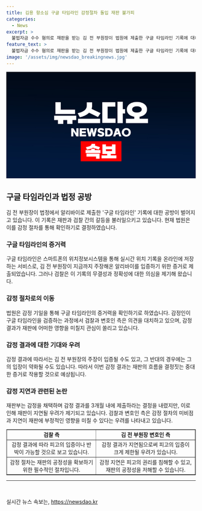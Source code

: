 ```yaml
---
title: 김용 항소심 구글 타임라인 감정절차 돌입 재판 불가피
categories:
  - News
excerpt: >
  불법자금 수수 혐의로 재판을 받는 김 전 부원장이 법원에 제출한 구글 타임라인 기록에 대해 재판부가 감정 절차를 밟기로 했다. 재판부는 9월까지 감정 결과를 제출하라고 요청하며 재판이 지연될 수 있음을 밝혔다. 검찰은 기록의 무결성과 정확성을 의심하고 있지만 김 전 부원장 측은 구글 타임라인을 통해 자신의 주장을 입증하려고 하고 있다. 감정인은 해당 기록의 검증 방식을 설명하며, 재판부는 감정인에게 10개 이상의 시료를 제출해달라고 요청했다.
feature_text: >
  불법자금 수수 혐의로 재판을 받는 김 전 부원장이 법원에 제출한 구글 타임라인 기록에 대해 재판부가 감정 절차를 밟기로 했다. 재판부는 9월까지 감정 결과를 제출하라고 요청하며 재판이 지연될 수 있음을 밝혔다. 검찰은 기록의 무결성과 정확성을 의심하고 있지만 김 전 부원장 측은 구글 타임라인을 통해 자신의 주장을 입증하려고 하고 있다. 감정인은 해당 기록의 검증 방식을 설명하며, 재판부는 감정인에게 10개 이상의 시료를 제출해달라고 요청했다.
image: '/assets/img/newsdao_breakingnews.jpg'
---
```


<p><img src="/assets/img/newsdao_breakingnews.jpg" alt="implanttips 속보" /></p>

<h2 data-ke-size="size26">구글 타임라인과 법정 공방</h2>

<p data-ke-size="size16">김 전 부원장이 법정에서 알리바이로 제출한 '구글 타임라인' 기록에 대한 공방이 벌어지고 있습니다. 이 기록은 재판과 검찰 간의 갈등을 불러일으키고 있습니다. 현재 법원은 이를 감정 절차를 통해 확인하기로 결정하였습니다.</p>

<h3>구글 타임라인의 증거력</h3>

<p data-ke-size="size16">구글 타임라인은 스마트폰의 위치정보시스템을 통해 실시간 위치 기록을 온라인에 저장하는 서비스로, 김 전 부원장이 지금까지 주장해온 알리바이를 입증하기 위한 증거로 제출되었습니다. 그러나 검찰은 이 기록의 무결성과 정확성에 대한 의심을 제기해 왔습니다.</p>

<h3>감정 절차로의 이동</h3>

<p data-ke-size="size16">법원은 감정 기일을 통해 구글 타임라인의 증거력을 확인하기로 하였습니다. 감정인이 구글 타임라인을 검증하는 과정에서 검찰과 변호인 측은 의견을 대치하고 있으며, 감정 결과가 재판에 어떠한 영향을 미칠지 관심이 쏠리고 있습니다.</p>

<h3>감정 결과에 대한 기대와 우려</h3>

<p data-ke-size="size16">감정 결과에 따라서는 김 전 부원장의 주장이 입증될 수도 있고, 그 반대의 경우에는 그의 입장이 약화될 수도 있습니다. 따라서 이번 감정 결과는 재판의 흐름을 결정짓는 중대한 증거로 작용할 것으로 예상됩니다.</p>

<h3>감정 지연과 관련된 논란</h3>

<p data-ke-size="size16">재판부는 감정을 채택하며 감정 결과를 3개월 내에 제출하라는 결정을 내렸지만, 이로 인해 재판이 지연될 우려가 제기되고 있습니다. 검찰과 변호인 측은 감정 절차의 미비점과 지연이 재판에 부정적인 영향을 미칠 수 있다는 우려를 나타내고 있습니다.</p>

<table style="width: 100%;" border="1">
<tbody>
<tr>
<td style="text-align: center; height: 17px;"><b>검찰 측</b></td>
<td style="text-align: center; height: 17px;"><b>김 전 부원장 변호인 측</b></td>
</tr>
<tr>
<td style="text-align: center;">감정 결과에 따라 피고의 입증이나 반박이 가능할 것으로 보고 있습니다.</td>
<td style="text-align: center;">감정 결과가 지연됨으로써 피고의 입증이 크게 제한될 우려가 있습니다.</td>
</tr>
<tr>
<td style="text-align: center;">감정 절차는 재판의 공정성을 확보하기 위한 필수적인 절차입니다.</td>
<td style="text-align: center;">감정 지연은 피고의 권리를 침해할 수 있고, 재판의 공정성을 저해할 수 있습니다.</td>
</tr>
</tbody>
</table>

<hr>

<p data-ke-size="size16">&nbsp;</p>
실시간 뉴스 속보는, <a href="https://newsdao.kr" rel="dofollow">https://newsdao.kr</a>


